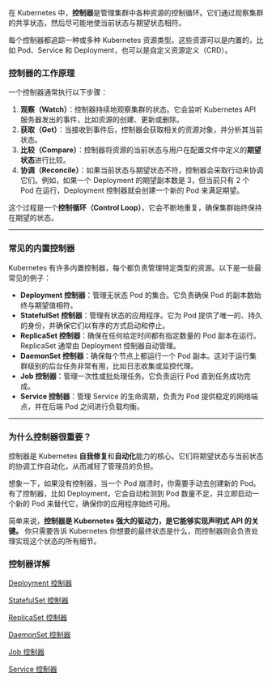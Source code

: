 

在 Kubernetes 中，**控制器**是管理集群中各种资源的控制循环。它们通过观察集群的共享状态，然后尽可能地使当前状态与期望状态相符。

每个控制器都追踪一种或多种 Kubernetes 资源类型。这些资源可以是内置的，比如 Pod、Service 和 Deployment，也可以是自定义资源定义（CRD）。

### 控制器的工作原理

一个控制器通常执行以下步骤：

1.  **观察（Watch）**：控制器持续地观察集群的状态。它会监听 Kubernetes API 服务器发出的事件，比如资源的创建、更新或删除。
2.  **获取（Get）**：当接收到事件后，控制器会获取相关的资源对象，并分析其当前状态。
3.  **比较（Compare）**：控制器将资源的当前状态与用户在配置文件中定义的**期望状态**进行比较。
4.  **协调（Reconcile）**：如果当前状态与期望状态不符，控制器会采取行动来协调它们。例如，如果一个 Deployment 的期望副本数是 3，但当前只有 2 个 Pod 在运行，Deployment 控制器就会创建一个新的 Pod 来满足期望。

这个过程是一个**控制循环（Control Loop）**，它会不断地重复，确保集群始终保持在期望的状态。

---

### 常见的内置控制器

Kubernetes 有许多内置控制器，每个都负责管理特定类型的资源。以下是一些最常见的例子：

* **Deployment 控制器**：管理无状态 Pod 的集合。它负责确保 Pod 的副本数始终与期望值相符。
* **StatefulSet 控制器**：管理有状态的应用程序。它为 Pod 提供了唯一的、持久的身份，并确保它们以有序的方式启动和停止。
* **ReplicaSet 控制器**：确保在任何给定时间都有指定数量的 Pod 副本在运行。ReplicaSet 通常由 Deployment 控制器自动管理。
* **DaemonSet 控制器**：确保每个节点上都运行一个 Pod 副本。这对于运行集群级别的后台任务非常有用，比如日志收集或监控代理。
* **Job 控制器**：管理一次性或批处理任务。它负责运行 Pod 直到任务成功完成。
* **Service 控制器**：管理 Service 的生命周期，负责为 Pod 提供稳定的网络端点，并在后端 Pod 之间进行负载均衡。

---

### 为什么控制器很重要？

控制器是 Kubernetes **自我修复**和**自动化**能力的核心。它们将期望状态与当前状态的协调工作自动化，从而减轻了管理员的负担。

想象一下，如果没有控制器，当一个 Pod 崩溃时，你需要手动去创建新的 Pod。有了控制器，比如 Deployment，它会自动检测到 Pod 数量不足，并立即启动一个新的 Pod 来替代它，确保你的应用程序始终可用。

简单来说，**控制器是 Kubernetes 强大的驱动力，是它能够实现声明式 API 的关键。** 你只需要告诉 Kubernetes 你想要的最终状态是什么，而控制器则会负责处理实现这个状态的所有细节。

### 控制器详解

[Deployment 控制器](../控制器/Deployment/index.md)

[StatefulSet 控制器](../控制器/StatefulSet/index.md)

[ReplicaSet 控制器](../控制器/ReplicaSet/index.md)

[DaemonSet 控制器](../控制器/DaemonSet/index.md)

[Job 控制器](../控制器/Job/index.md)

[Service 控制器](../控制器/Service/index.md)